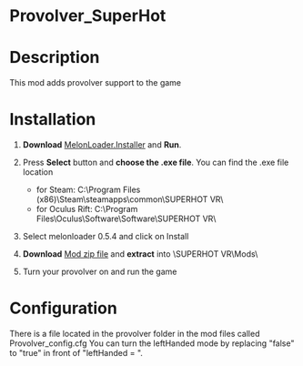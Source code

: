 # Provolver_SuperHot

# Description

This mod adds provolver support to the game

# Installation

1. **Download** [MelonLoader.Installer](https://github.com/HerpDerpinstine/MelonLoader/releases/latest/download/MelonLoader.Installer.exe) and **Run**.

2. Press **Select** button and **choose the .exe file**. You can find the .exe file location
	- for Steam: C:\Program Files (x86)\Steam\steamapps\common\SUPERHOT VR\
	- for Oculus Rift: C:\Program Files\Oculus\Software\Software\SUPERHOT VR\

3. Select melonloader 0.5.4 and click on Install

4. **Download** [Mod zip file](https://github.com/Astienth/Provolver_SuperHot/releases/download/1.0/Provolver_SuperHot.zip) and **extract** into \SUPERHOT VR\Mods\

5. Turn your provolver on and run the game

# Configuration

There is a file located in the provolver folder in the mod files called Provolver_config.cfg
You can turn the leftHanded mode by replacing "false" to "true" in front of "leftHanded = ".
